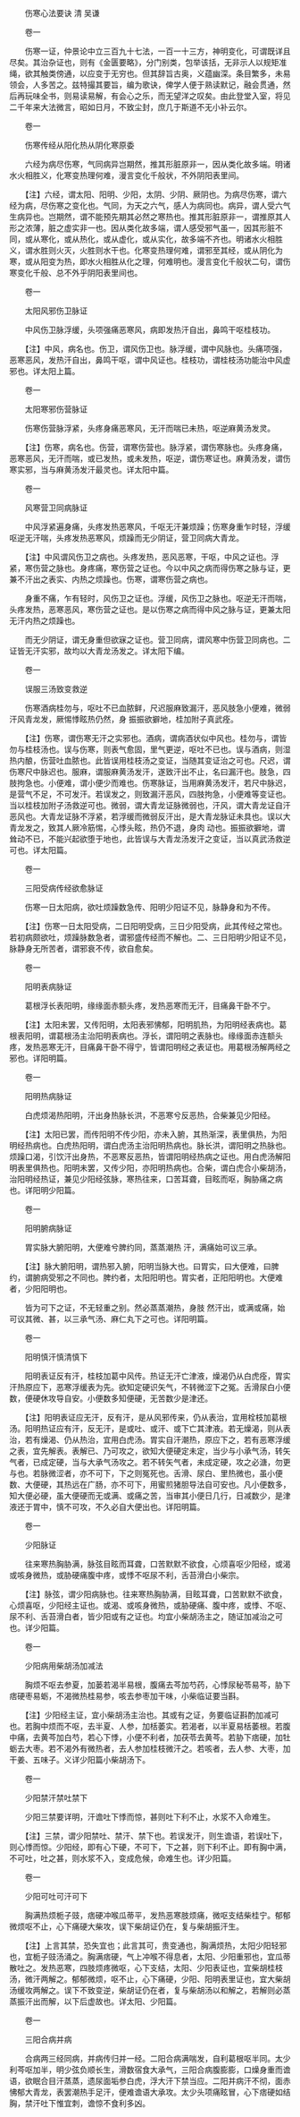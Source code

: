 <!-- { "loadSidebar": true } -->


　　伤寒心法要诀 清 吴谦

　　卷一

　　伤寒一证，仲景论中立三百九十七法，一百一十三方，神明变化，可谓既详且尽矣。其治杂证也，则有《金匮要略》，分门别类，包举该括，无非示人以规矩准绳，欲其触类傍通，以应变于无穷也。但其辞旨古奥，义蕴幽深。条目繁多，未易领会，人多苦之。兹特撮其要旨，编为歌诀，俾学人便于熟读默记，融会贯通，然后再玩味全书，则易读易解，有会心之乐，而无望洋之叹矣。由此登堂入室，将见二千年来大法微言，昭如日月，不致尘封，庶几于斯道不无小补云尔。

　　卷一

　　伤寒传经从阳化热从阴化寒原委

　　六经为病尽伤寒，气同病异岂期然，推其形脏原非一，因从类化故多端。明诸水火相胜义，化寒变热理何难，漫言变化千般状，不外阴阳表里间。

　　【注】六经，谓太阳、阳明、少阳，太阴、少阴、厥阴也。为病尽伤寒，谓六经为病，尽伤寒之变化也。气同，为天之六气，感人为病同也。病异，谓人受六气生病异也。岂期然，谓不能预先期其必然之寒热也。推其形脏原非一，谓推原其人形之浓薄，脏之虚实非一也。因从类化故多端，谓人感受邪气虽一，因其形脏不同，或从寒化，或从热化，或从虚化，或从实化，故多端不齐也。明诸水火相胜义，谓水胜则火灭，火胜则水干也。化寒变热理何难，谓邪至其经，或从阴化为寒，或从阳变为热，即水火相胜从化之理，何难明也。漫言变化千般状二句，谓伤寒变化千般、总不外乎阴阳表里间也。

　　卷一

　　太阳风邪伤卫脉证

　　中风伤卫脉浮缓，头项强痛恶寒风，病即发热汗自出，鼻鸣干呕桂枝功。

　　【注】中风，病名也。伤卫，谓风伤卫也。脉浮缓，谓中风脉也。头痛项强，恶寒恶风，发热汗自出，鼻鸣干呕，谓中风证也。桂枝功，谓桂枝汤功能治中风虚邪也。详太阳上篇。

　　卷一

　　太阳寒邪伤营脉证

　　伤寒伤营脉浮紧，头疼身痛恶寒风，无汗而喘已未热，呕逆麻黄汤发灵。

　　【注】伤寒，病名也。伤营，谓寒伤营也。脉浮紧，谓伤寒脉也。头疼身痛，恶寒恶风，无汗而喘，或已发热，或未发热，呕逆，谓伤寒证也。麻黄汤发，谓伤寒实邪，当与麻黄汤发汗最灵也。详太阳中篇。

　　卷一

　　风寒营卫同病脉证

　　中风浮紧遍身痛，头疼发热恶寒风，千呕无汗兼烦躁；伤寒身重乍时轻，浮缓呕逆无汗喘，头疼发热恶寒风，烦躁而无少阴证，营卫同病大青龙。

　　【注】中风谓风伤卫之病也。头疼发热，恶风恶寒，干呕，中风之证也。浮紧，寒伤营之脉也。身疼痛，寒伤营之证也。今以中风之病而得伤寒之脉与证，更兼不汗出之表实、内热之烦躁也。伤寒，谓寒伤营之病也。

　　身重不痛，乍有轻时，风伤卫之证也。浮缓，风伤卫之脉也。呕逆无汗而喘，头疼发热，恶寒恶风，寒伤营之证也。是以伤寒之病而得中风之脉与证，更兼太阳无汗内热之烦躁也。

　　而无少阴证，谓无身重但欲寐之证也。营卫同病，谓风寒中伤营卫同病也。二证皆无汗实邪，故均以大青龙汤发之。详太阳下编。

　　卷一

　　误服三汤致变救逆

　　伤寒酒病桂勿与，呕吐不已血脓鲜，尺迟服麻致漏汗，恶风肢急小便难，微弱汗风青龙发，厥惕悸眩热仍然，身 振振欲擗地，桂加附子真武痊。

　　【注】伤寒，谓伤寒无汗之实邪也。酒病，谓病酒状似中风也。桂勿与，谓皆勿与桂枝汤也。误与伤寒，则表气愈固，里气更逆，呕吐不已也。误与酒病，则湿热内酿，伤营吐血脓也。此皆误用桂枝汤之变证，当随其变证治之可也。尺迟，谓伤寒尺中脉迟也。服麻，谓服麻黄汤发汗，遂致汗出不止，名曰漏汗也。肢急，四肢拘急也。小便难，谓小便少而难也。伤寒脉证，当用麻黄汤发汗，若尺中脉迟，是营气不足，不可发汗。若误发之，则致漏汗恶风，四肢拘急，小便难等变证也。当以桂枝加附子汤救逆可也。微弱，谓大青龙证脉微弱也，汗风，谓大青龙证自汗恶风也。大青龙证脉不浮紧，若浮缓而微弱反汗出，是大青龙脉证未具也。误以大青龙发之，致其人厥冷筋惕，心悸头眩，热仍不退，身肉 动也。振振欲擗地，谓耸动不已，不能兴起欲堕于地也，此皆误与大青龙汤发汗之变证，当以真武汤救逆可也。详太阳篇。

　　卷一

　　三阳受病传经欲愈脉证

　　伤寒一日太阳病，欲吐烦躁数急传、阳明少阳证不见，脉静身和为不传。

　　【注】伤寒一日太阳受病，二日阳明受病，三日少阳受病，此其传经之常也。若初病颇欲吐，烦躁脉数急者，谓邪盛传经而不解也。二、三日阳明少阳证不见，脉静身无所苦者，谓邪衰不传，欲自愈矣。

　　卷一

　　阳明表病脉证

　　葛根浮长表阳明，缘缘面赤额头疼，发热恶寒而无汗，目痛鼻干卧不宁。

　　【注】太阳未罢，又传阳明，太阳表邪怫郁，阳明肌热，为阳明经表病也。葛根表阳明，谓葛根汤主治阳明表病也。浮长，谓阳明之表脉也。缘缘面赤连额头疼，发热恶寒无汗，目痛鼻干卧不得宁，皆谓阳明经之表证也。用葛根汤解两经之邪也。详阳明篇。

　　卷一

　　阳明热病脉证

　　白虎烦渴热阳明，汗出身热脉长洪，不恶寒兮反恶热，合柴兼见少阳经。

　　【注】太阳已罢，而传阳明不传少阳，亦未入腑，其热渐深，表里俱热，为阳明经热病也。白虎热阳明，谓白虎汤主治阳明热病也。脉长洪，谓阳明之热脉也。烦躁口渴，引饮汗出身热，不恶寒反恶热，皆谓阳明经热病之证也。用白虎汤解阳明表里俱热也。阳明未罢，又传少阳，亦阳明热病也。合柴，谓白虎合小柴胡汤，治阳明经热证，兼见少阳经弦脉，寒热往来，口苦耳聋，目眩而呕，胸胁痛之病也。详阳明少阳篇。

　　卷一

　　阳明腑病脉证

　　胃实脉大腑阳明，大便难兮脾约同，蒸蒸潮热 汗，满痛始可议三承。

　　【注】脉大腑阳明，谓热邪入腑，阳明当脉大也。曰胃实，曰大便难，曰脾约，谓腑病受邪之不同也。脾约者，太阳阳明也。胃实者，正阳阳明也。大便难者，少阳阳明也。

　　皆为可下之证，不无轻重之别。然必蒸蒸潮热，身肢 然汗出，或满或痛，始可议其微、甚，以三承气汤、麻仁丸下之可也。详阳明篇。

　　卷一

　　阳明慎汗慎清慎下

　　阳明表证反有汗，桂枝加葛中风传。热证无汗亡津液，燥渴仍从白虎痊，胃实汗热原应下，恶寒浮缓表为先。欲知定硬识矢气，不转微涩下之冤。舌滑尿白小便数，便硬休攻导自安。小便数多知便硬，无苦数少是津还。

　　【注】阳明表证应无汗，反有汗，是从风邪传来，仍从表治，宜用栓枝加葛根汤。阳明热证应有汗，反无汗，是或吐、或汗、或下亡其津液。若无燥渴，则从表治，若有燥渴、仍从热治，宜用白虎汤。胃实自汗潮热，原应下之，若有恶寒浮缓之表，宜先解表。表解已、乃可攻之，欲知大便硬定未定，当少与小承气汤，转矢气者，已成定硬，当与大承气汤攻之。若不转矢气者，未成定硬，攻之必溏，勿更与也。若脉微涩者，亦不可下，下之则冤死也。舌滑、尿白、里热微也，虽小便数、大便硬，其热远在广肠，亦不可下，用蜜煎猪胆导法自可安也。凡小便数多，知大便必硬，虽大便硬而无或满、或痛之苦，当审其小便日几行，日减数少，是津液还于胃中，慎不可攻，不久必自大便出也。详阳明篇。

　　卷一

　　少阳脉证

　　往来寒热胸胁满，脉弦目眩而耳聋，口苦默默不欲食，心烦喜呕少阳经，或渴或咳身微热，或胁硬痛腹中疼，或悸不呕尿不利，舌苔滑白小柴宗。

　　【注】脉弦，谓少阳病脉也。往来寒热胸胁满，目眩耳聋，口苦默默不欲食，心烦喜呕，少阳经主证也。或渴、或咳身微热，或胁硬痛、腹中疼，或悸、不呕、尿不利、舌苔滑白者，皆少阳或有之证也。均宜小柴胡汤主之，随证加减治之可也。详少阳篇。

　　卷一

　　少阳病用柴胡汤加减法

　　胸烦不呕去参夏，加蒌若渴半易根，腹痛去芩加芍药，心悸尿秘苓易芩，胁下痞硬枣易蛎，不渴微热桂易参，咳去参枣加干味，小柴临证要当斟。

　　【注】少阳经主证，宜小柴胡汤主治也。其或有之证，务要临证斟酌加减可也。若胸中烦而不呕，去半夏、人参，加栝萎实。若渴者，以半夏易栝萎根。若腹中痛，去黄芩加白芍，若心下悸，小便不利者，加茯苓去黄芩。若胁下痞硬，加牡蛎去大枣。若不渴外有微热者，去人参加桂枝微汗之。若咳者，去人参、大枣，加干姜、五味子。义详少阳篇小柴胡汤下。

　　卷一

　　少阳禁汗禁吐禁下

　　少阳三禁要详明，汗谵吐下悸而惊，甚则吐下利不止，水浆不入命难生。

　　【注】三禁，谓少阳禁吐、禁汗、禁下也。若误发汗，则生谵语，若误吐下，则心悸而惊。少阳经，即有心下硬，不可下，下之甚，则下利不止。即有胸中满，不可吐，吐之甚，则水浆不入，变成危候，命难生也。详少阳篇。

　　卷一

　　少阳可吐可汗可下

　　胸满热烦栀子豉，痞硬冲喉瓜蒂平，发热恶寒肢烦痛，微呕支结柴桂宁。郁郁微烦呕不止，心下痛硬大柴攻，误下柴胡证仍在，复与柴胡振汗生。

　　【注】上言其禁，恐失宜也；此言其可，贵变通也，胸满烦热，太阳少阳轻邪也，宜栀子豉汤涌之。胸满痞硬，气上冲喉不得息者，太阳、少阳重邪也，宜瓜蒂散吐之。发热恶寒，四肢烦疼微呕，心下支结，太阳、少阳表证也，宜柴胡桂枝汤，微汗两解之。郁郁微烦，呕不止，心下痛硬，少阳、阳明表里证也，宜大柴胡汤缓攻两解之。误下不致变逆，柴胡证仍在者，复与柴胡汤以和解之，若解则必蒸蒸振汗出而解，以下后虚故也。详太阳、少阳篇。

　　卷一

　　三阳合病并病

　　合病两三经同病，并病传归并一经。二阳合病满喘发，自利葛根呕半同。太少利芩呕加半，明少弦负顺长生，滑数宿食大承气，三阳合病腹膨膨，口燥身重而谵语，欲眠合目汗蒸蒸，遗尿面垢参白虎，浮大汗下禁当应。二阳并病汗不彻，面赤怫郁大青龙，表罢潮热手足汗，便难谵语大承攻。太少头项痛眩冒，心下痞硬如结胸，禁汗吐下惟宜刺，谵惊不食利多凶。

